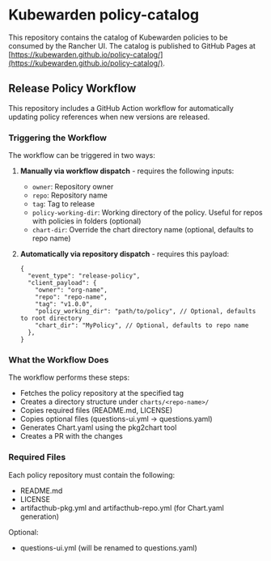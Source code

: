 # Kubewarden policy-catalog

This repository contains the catalog of Kubewarden policies to be consumed by the Rancher UI. The catalog is published to GitHub Pages at [https://kubewarden.github.io/policy-catalog/](https://kubewarden.github.io/policy-catalog/).

## Release Policy Workflow

This repository includes a GitHub Action workflow for automatically updating policy references when new versions are released.

### Triggering the Workflow

The workflow can be triggered in two ways:

1. **Manually via workflow dispatch** - requires the following inputs:

   - `owner`: Repository owner
   - `repo`: Repository name
   - `tag`: Tag to release
   - `policy-working-dir`: Working directory of the policy. Useful for repos with policies in folders (optional)
   - `chart-dir`: Override the chart directory name (optional, defaults to repo name)

2. **Automatically via repository dispatch** - requires this payload:
   ```jsonc
   {
     "event_type": "release-policy",
     "client_payload": {
       "owner": "org-name",
       "repo": "repo-name",
       "tag": "v1.0.0",
       "policy_working_dir": "path/to/policy", // Optional, defaults to root directory
       "chart_dir": "MyPolicy", // Optional, defaults to repo name
     },
   }
   ```

### What the Workflow Does

The workflow performs these steps:

- Fetches the policy repository at the specified tag
- Creates a directory structure under `charts/<repo-name>/`
- Copies required files (README.md, LICENSE)
- Copies optional files (questions-ui.yml → questions.yaml)
- Generates Chart.yaml using the pkg2chart tool
- Creates a PR with the changes

### Required Files

Each policy repository must contain the following:

- README.md
- LICENSE
- artifacthub-pkg.yml and artifacthub-repo.yml (for Chart.yaml generation)

Optional:

- questions-ui.yml (will be renamed to questions.yaml)
